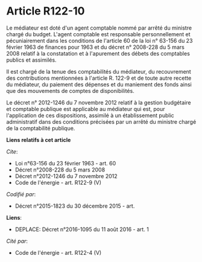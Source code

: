 # Article R122-10

Le médiateur est doté d'un agent comptable nommé par arrêté du ministre chargé du budget. L'agent comptable est responsable
personnellement et pécuniairement dans les conditions de l'article 60 de la loi n° 63-156 du 23 février 1963 de finances pour
1963 et du décret n° 2008-228 du 5 mars 2008 relatif à la constatation et à l'apurement des débets des comptables publics et
assimilés. 

Il est chargé de la tenue des comptabilités du médiateur, du recouvrement des contributions mentionnées à l'article R. 122-9
et de toute autre recette du médiateur, du paiement des dépenses et du maniement des fonds ainsi que des mouvements de
comptes de disponibilités. 

Le décret n° 2012-1246 du 7 novembre 2012 relatif à la gestion budgétaire et comptable publique est applicable au médiateur
qui est, pour l'application de ces dispositions, assimilé à un établissement public administratif dans des conditions
précisées par un arrêté du ministre chargé de la comptabilité publique.

**Liens relatifs à cet article**

_Cite_:

  - Loi n°63-156 du 23 février 1963 - art. 60
  - Décret n°2008-228 du 5 mars 2008
  - Décret n°2012-1246 du 7 novembre 2012
  - Code de l'énergie - art. R122-9 (V)

_Codifié par_:

  - Décret n°2015-1823 du 30 décembre 2015 - art.

**Liens**:

  - DEPLACE: Décret n°2016-1095 du 11 août 2016 - art. 1

_Cité par_:

  - Code de l'énergie - art. R122-4 (V)
